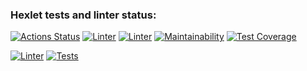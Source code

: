 ### Hexlet tests and linter status:
[![Actions Status](https://github.com/SoulH0unD/python-project-lvl2/workflows/hexlet-check/badge.svg)](https://github.com/SoulH0unD/python-project-lvl2/actions)
[![Linter](https://github.com/SoulH0unD/python-project-lvl2/actions/workflows/linter.yml/badge.svg)](https://github.com/SoulH0unD/python-project-lvl2/actions/workflows/linter.yml)
[![Linter](https://github.com/SoulH0unD/python-project-lvl2/actions/workflows/test.yml/badge.svg)](https://github.com/SoulH0unD/python-project-lvl2/actions/workflows/test.yml)
[![Maintainability](https://api.codeclimate.com/v1/badges/87dd5a23cf3d8c233100/maintainability)](https://codeclimate.com/github/SoulH0unD/python-project-lvl2/maintainability)
[![Test Coverage](https://api.codeclimate.com/v1/badges/87dd5a23cf3d8c233100/test_coverage)](https://codeclimate.com/github/SoulH0unD/python-project-lvl2/test_coverage)




[![Linter](https://github.com/YuneYune/python-project-lvl2/actions/workflows/linter.yml/badge.svg)](https://github.com/YuneYune/python-project-lvl2/actions/workflows/linter.yml)
[![Tests](https://github.com/YuneYune/python-project-lvl2/actions/workflows/unit_tests.yml/badge.svg)](https://github.com/YuneYune/python-project-lvl2/actions/workflows/test.yml)
